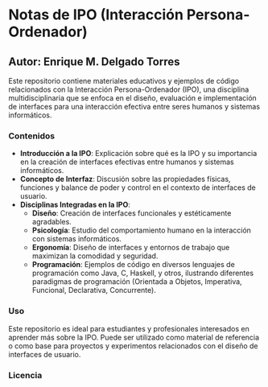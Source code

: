 # Notas de IPO (Interacción Persona-Ordenador)

## Autor: Enrique M. Delgado Torres

Este repositorio contiene materiales educativos y ejemplos de código relacionados con la Interacción Persona-Ordenador (IPO), una disciplina multidisciplinaria que se enfoca en el diseño, evaluación e implementación de interfaces para una interacción efectiva entre seres humanos y sistemas informáticos.

### Contenidos

- **Introducción a la IPO**: Explicación sobre qué es la IPO y su importancia en la creación de interfaces efectivas entre humanos y sistemas informáticos.
- **Concepto de Interfaz**: Discusión sobre las propiedades físicas, funciones y balance de poder y control en el contexto de interfaces de usuario.
- **Disciplinas Integradas en la IPO**:
  - **Diseño**: Creación de interfaces funcionales y estéticamente agradables.
  - **Psicología**: Estudio del comportamiento humano en la interacción con sistemas informáticos.
  - **Ergonomía**: Diseño de interfaces y entornos de trabajo que maximizan la comodidad y seguridad.
  - **Programación**: Ejemplos de código en diversos lenguajes de programación como Java, C, Haskell, y otros, ilustrando diferentes paradigmas de programación (Orientada a Objetos, Imperativa, Funcional, Declarativa, Concurrente).

### Uso

Este repositorio es ideal para estudiantes y profesionales interesados en aprender más sobre la IPO. Puede ser utilizado como material de referencia o como base para proyectos y experimentos relacionados con el diseño de interfaces de usuario.

### Licencia
